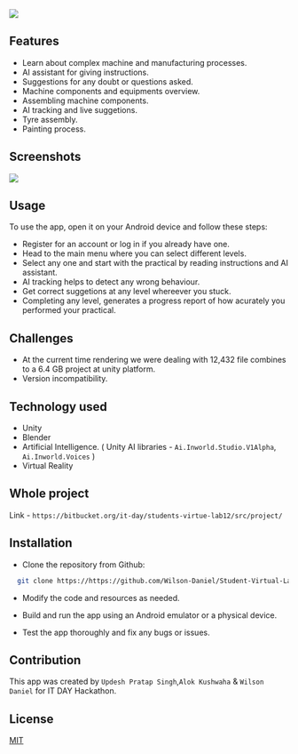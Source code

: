 <img src="https://user-images.githubusercontent.com/77532147/226459252-d017d896-23c3-4618-8908-924d0a23b654.png">

## Features

- Learn about complex machine and manufacturing processes.
- AI assistant for giving instructions. 
- Suggestions for any doubt or questions asked.
- Machine components and equipments overview.
- Assembling machine components.
- AI tracking and live suggetions.
- Tyre assembly.
- Painting process.


## Screenshots
<img src="https://user-images.githubusercontent.com/77532147/226490600-28e25db2-3525-4196-b580-99167d543bd2.mp4">

## Usage

To use the app, open it on your Android device and follow these steps:

* Register for an account or log in if you already have one.
* Head to the main menu where you can select different levels.
* Select any one and start with the practical by reading instructions and AI assistant.
* AI tracking helps to detect any wrong behaviour.
* Get correct suggetions at any level whereever you stuck.
* Completing any level, generates a progress report of how acurately you performed your practical.

## Challenges

* At the current time rendering we were dealing with 12,432 file combines to a 6.4 GB project at unity platform.
* Version incompatibility.

## Technology used

* Unity
* Blender
* Artificial Intelligence. ( Unity AI libraries - `Ai.Inworld.Studio.V1Alpha`, `Ai.Inworld.Voices` )
* Virtual Reality


## Whole project
Link - `https://bitbucket.org/it-day/students-virtue-lab12/src/project/`


## Installation

* Clone the repository from Github:

```bash
  git clone https://https://github.com/Wilson-Daniel/Student-Virtual-Lab
```

* Modify the code and resources as needed.

- Build and run the app using an Android emulator or a physical device.

- Test the app thoroughly and fix any bugs or issues.

## Contribution

This app was created by `Updesh Pratap Singh`,`Alok Kushwaha` & `Wilson Daniel` for IT DAY Hackathon.


## License

[MIT](https://choosealicense.com/licenses/mit/)
